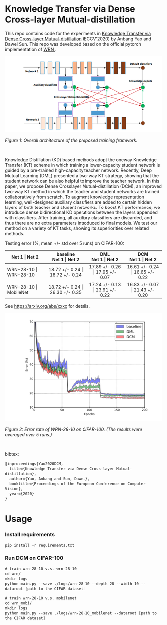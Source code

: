 Knowledge Transfer via Dense Cross-layer Mutual-distillation
=============

This repo contains code for the experiments in <a href="https://arxiv.org/pdf/2008.07816.pdf" target="_blank">Knowledge Transfer via Dense Cross-layer Mutual-distillation</a> (ECCV'2020) by Anbang Yao and Dawei Sun. This repo was developed based on the official pytorch implementation of <a href="https://github.com/szagoruyko/wide-residual-networks/tree/master/pytorch" target="_blank"> WRN </a>.

<img width="787" alt="illustration" src="images/illustration.png">

*Figure 1: Overall architecture of the proposed training framwork.*

<br>

Knowledge Distillation (KD) based methods adopt the oneway Knowledge Transfer (KT) scheme in which training a lower-capacity student network is guided by a pre-trained high-capacity teacher network. Recently, Deep Mutual Learning (DML) presented a two-way KT strategy, showing that the student network can be also helpful to improve the teacher network. In this paper, we propose Dense Crosslayer Mutual-distillation (DCM), an improved two-way KT method in which the teacher and student networks are trained collaboratively from scratch. To augment knowledge representation learning, well-designed auxiliary classifiers are added to certain hidden layers of both teacher and student networks. To boost KT performance, we introduce dense bidirectional KD operations between the layers appended with classifiers. After training, all auxiliary classifiers are discarded, and thus there are no extra parameters introduced to final models. We test our method on a variety of KT tasks, showing its superiorities over related methods.

Testing error (%, mean +/- std over 5 runs) on CIFAR-100:

Net 1 \| Net 2          |   baseline<br>Net 1 \| Net 2   |      DML<br>Net 1 \| Net 2     |      DCM<br>Net 1 \| Net 2
-----------------|:------------:|:-------------:|:-------------:
WRN-28-10 \| WRN-28-10 | 18.72 +/- 0.24 \| 18.72 +/- 0.24 | 17.89 +/- 0.26 \| 17.95 +/- 0.07 | 16.61 +/- 0.24 \| 16.65 +/- 0.22
WRN-28-10 \| MobileNet | 18.72 +/- 0.24 \| 26.30 +/- 0.35 | 17.24 +/- 0.13 \| 23.91 +/- 0.22 | 16.83 +/- 0.07 \| 21.43 +/- 0.20

See https://arxiv.org/abs/xxxx for details.

<img width="787" alt="CIFAR_error_rate" src="images/testing_error.png">

*Figure 2: Error rate of WRN-28-10 on CIFAR-100. (The results were averaged over 5 runs.)*

<br>

bibtex:
```
@inproceedings{Yao2020DCM,
  title={Knowledge Transfer via Dense Cross-layer Mutual-distillation},
  author={Yao, Anbang and Sun, Dawei},
  booktitle={Proceedings of the European Conference on Computer Vision},
  year={2020}
}
```

# Usage

### Install requirements

```
pip install -r requirements.txt
```

### Run DCM on CIFAR-100

```
# train wrn-28-10 v.s. wrn-28-10
cd wrn/
mkdir logs
python main.py --save ./logs/wrn-28-10 --depth 28 --width 10 --dataroot [path to the CIFAR dataset]
```

```
# train wrn-28-10 v.s. mobilenet
cd wrn_mobi/
mkdir logs
python main.py --save ./logs/wrn-28-10_mobilenet --dataroot [path to the CIFAR dataset]
```
